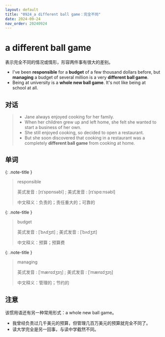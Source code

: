 ```yaml
---
layout: default
title: "0924_a different ball game：完全不同"
date: 2024-09-24
nav_order: 20240924
---
```


# a different ball game

表示完全不同的情况或情形，形容两件事有很大的差别。

- I've been **responsible** for a **budget** of a few thousand dollars before, but **managing** a budget of several million is a very **different ball game**.
- Being at university is a **whole new ball game**. It's not like being at school at all.

## 对话

> - Jane always enjoyed cooking for her family.
> - When her children grew up and left home, she felt she wanted to start a business of her own.
> - She still enjoyed cooking, so decided to open a restaurant.
> - But she soon discovered that cooking in a restaurant was a completely **different ball game** from cooking at home.

## 单词

{: .note-title }
> responsible
>
> 英式发音 : [rɪˈspɒnsəbl] ; 美式发音 : [rɪˈspɑːnsəbl]
>
> 中文释义：负责的；责任重大的；可靠的

{: .note-title }
> budget
>
> 英式发音 : [ˈbʌdʒɪt] ; 美式发音 : [ˈbʌdʒɪt]
>
> 中文释义：预算；预算费

{: .note-title }
> managing
>
> 英式发音 : [ˈmænɪdʒɪŋ] ; 美式发音 : [ˈmænɪdʒɪŋ]
>
> 中文释义：管理的；节约的

## 注意

该惯用语还有另一种常用形式：a whole new ball game。

- 我曾经负责过几千美元的预算，但管理几百万美元的预算就完全不同了。
- 读大学完全是另一回事，与读中学截然不同。
